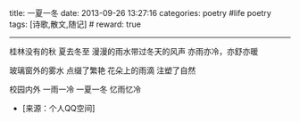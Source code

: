 title: 一夏一冬
date: 2013-09-26 13:27:16
categories: poetry #life poetry
tags: [诗歌,散文,随记]  # <!--more-->
reward: true

---

桂林没有的秋
夏去冬至
漫漫的雨水带过冬天的风声
亦雨亦冷，亦舒亦暖

<!--more-->

玻璃窗外的雾水
点缀了繁艳
花朵上的雨滴
注塑了自然


校园内外
一雨一冷
一夏一冬
忆雨忆冷


- [来源：个人QQ空间]
